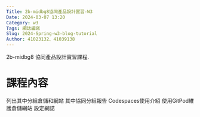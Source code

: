 ```yaml
---
Title: 2b-midbg8協同產品設計實習-W3
Date: 2024-03-07 13:20
Category: w3
Tags: 網誌編寫
Slug: 2024-Spring-w3-blog-tutorial
Author: 41023132、41039138
---
```


2b-midbg8 協同產品設計實習課程.

<!-- PELICAN_END_SUMMARY -->

# 課程內容
列出其中分組倉儲和網站
其中協同分組報告
Codespaces使用介紹
使用GitPod維護倉儲網站
設定網誌

